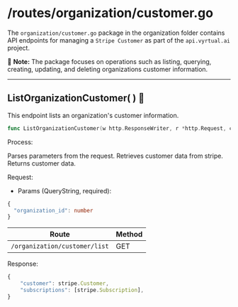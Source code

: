 # /routes/organization/customer.go

The `organization/customer.go` package in the organization folder contains API endpoints for managing a `Stripe Customer` as part of the `api.vyrtual.ai` project.

📝 **Note:** The package focuses on operations such as listing, querying, creating, updating, and deleting organizations customer information.

---

## ListOrganizationCustomer( ) 🚀

This endpoint lists an organization's customer information.

```go
func ListOrganizationCustomer(w http.ResponseWriter, r *http.Request, ctx *service.Service) error { ... }
```

Process:

Parses parameters from the request.
Retrieves customer data from stripe.
Returns customer data.

Request:

- Params (QueryString, required):

```typescript
{
  "organization_id": number
}
```

| Route                         | Method |
| ----------------------------- | ------ |
| `/organization/customer/list` | GET    |

Response:

```typescript
{
    "customer": stripe.Customer,
    "subscriptions": [stripe.Subscription],
}
```
